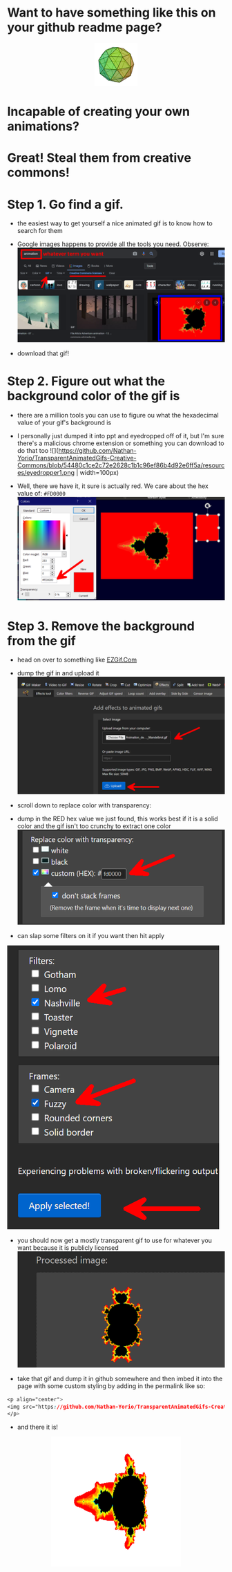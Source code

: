 # Want to have something like this on your github readme page?

<p align="center">
<img src="https://github.com/Nathan-Yorio/TransparentAnimatedGifs-Creative-Commons/blob/54480c1ce2c72e2628c1b1c96ef86b4d92e6ff5a/resources/pentakisdodecahedron.gif" width="100" height="100" />
</p>

# Incapable of creating your own animations?
# Great! Steal them from creative commons!

# Step 1. Go find a gif.

- the easiest way to get yourself a nice animated gif is to know how to search for them
- Google images happens to provide all the tools you need. Observe:
![](https://github.com/Nathan-Yorio/TransparentAnimatedGifs-Creative-Commons/blob/54480c1ce2c72e2628c1b1c96ef86b4d92e6ff5a/resources/mandelbrot_result.png)

- download that gif!

# Step 2. Figure out what the background color of the gif is
- there are a million tools you can use to figure ou what the hexadecimal value of your gif's background is
- I personally just dumped it into ppt and eyedropped off of it, but I'm sure there's a malicious chrome extension or something you can download to do that too
![](https://github.com/Nathan-Yorio/TransparentAnimatedGifs-Creative-Commons/blob/54480c1ce2c72e2628c1b1c96ef86b4d92e6ff5a/resources/eyedropper1.png | width=100px)


- Well, there we have it, it sure is actually red. We care about the hex value of: `#FD0000`
![](https://github.com/Nathan-Yorio/TransparentAnimatedGifs-Creative-Commons/blob/54480c1ce2c72e2628c1b1c96ef86b4d92e6ff5a/resources/eyedropper2.png)

# Step 3. Remove the background from the gif

- head on over to something like [EZGif.Com](https://ezgif.com/effects)

- dump the gif in and upload it
![](https://github.com/Nathan-Yorio/TransparentAnimatedGifs-Creative-Commons/blob/54480c1ce2c72e2628c1b1c96ef86b4d92e6ff5a/resources/upload.png)

- scroll down to replace color with transparency:
- dump in the RED hex value we just found, this works best if it is a solid color and the gif isn't too crunchy to extract one color
![](https://github.com/Nathan-Yorio/TransparentAnimatedGifs-Creative-Commons/blob/54480c1ce2c72e2628c1b1c96ef86b4d92e6ff5a/resources/replace-background.png)

- can slap some filters on it if you want then hit apply


![](https://github.com/Nathan-Yorio/TransparentAnimatedGifs-Creative-Commons/blob/54480c1ce2c72e2628c1b1c96ef86b4d92e6ff5a/resources/filters-and-such.png)

- you should now get a mostly transparent gif to use for whatever you want because it is publicly licensed
![](https://github.com/Nathan-Yorio/TransparentAnimatedGifs-Creative-Commons/blob/54480c1ce2c72e2628c1b1c96ef86b4d92e6ff5a/resources/processed_image.png)

- take that gif and dump it in github somewhere and then imbed it into the page with some custom styling by adding in the permalink like so:
```CSS
<p align="center">
<img src="https://github.com/Nathan-Yorio/TransparentAnimatedGifs-Creative-Commons/blob/54480c1ce2c72e2628c1b1c96ef86b4d92e6ff5a/resources/mandelbrot.gif" width="100" height="100" />
</p>
```

- and there it is!
<p align="center">
<img src="https://github.com/Nathan-Yorio/TransparentAnimatedGifs-Creative-Commons/blob/54480c1ce2c72e2628c1b1c96ef86b4d92e6ff5a/resources/mandelbrot.gif" width="300" height="300" />
</p>

